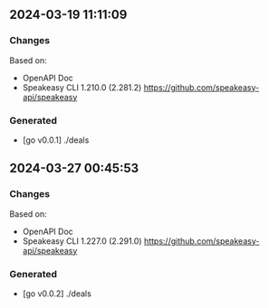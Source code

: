 

## 2024-03-19 11:11:09
### Changes
Based on:
- OpenAPI Doc  
- Speakeasy CLI 1.210.0 (2.281.2) https://github.com/speakeasy-api/speakeasy
### Generated
- [go v0.0.1] ./deals

## 2024-03-27 00:45:53
### Changes
Based on:
- OpenAPI Doc  
- Speakeasy CLI 1.227.0 (2.291.0) https://github.com/speakeasy-api/speakeasy
### Generated
- [go v0.0.2] ./deals